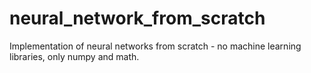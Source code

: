 # neural_network_from_scratch
Implementation of neural networks from scratch - no machine learning libraries, only numpy and math.
